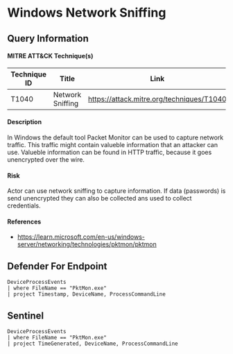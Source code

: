 # Windows Network Sniffing

## Query Information

#### MITRE ATT&CK Technique(s)

| Technique ID | Title    | Link    |
| ---  | --- | --- |
| T1040 | Network Sniffing | https://attack.mitre.org/techniques/T1040 |

#### Description
In Windows the default tool Packet Monitor can be used to capture network traffic. This traffic might contain valueble information that an attacker can use. Valueble information can be found in HTTP traffic, because it goes unencrypted over the wire.

#### Risk
Actor can use network sniffing to capture information. If data (passwords) is send unencrypted they can also be collected ans used to collect credentials.

#### References
- https://learn.microsoft.com/en-us/windows-server/networking/technologies/pktmon/pktmon

## Defender For Endpoint

```
DeviceProcessEvents
| where FileName == "PktMon.exe"
| project Timestamp, DeviceName, ProcessCommandLine
```
## Sentinel
```
DeviceProcessEvents
| where FileName == "PktMon.exe"
| project TimeGenerated, DeviceName, ProcessCommandLine
```



